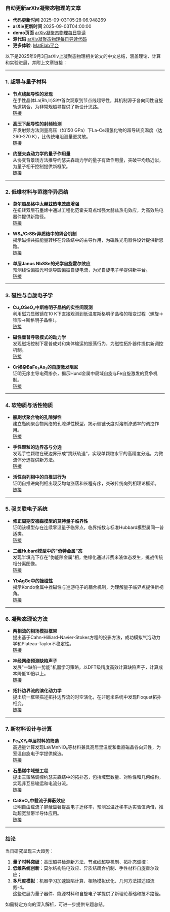 ### 自动更新arXiv凝聚态物理的文章
  - **代码更新时间** 2025-09-03T05:28:06.948269
  - **arXiv更新时间** 2025-09-03T04:00:00
  - **demo页面** [arXiv凝聚态物理每日导读](https://iopwsy.github.io/arXiv_cond-mat/)
  - **源代码** [arXiv凝聚态物理每日导读代码](https://github.com/iopwsy/arXiv_cond-mat/)
  - **更多体验**: [MatElab平台](https://in.iphy.ac.cn/eln/#/recday)

以下是2025年9月3日arXiv上凝聚态物理相关论文的中文总结，涵盖理论、计算和实验进展，并附上文章链接：

---

### **1. 超导与量子材料**
- **节点线超导性的发现**  
  在手性晶体La(Rh,Ir)Si中首次观察到节点线超导性，其机制源于各向同性自旋轨道耦合，为非常规超导提供了新设计思路。  
  [链接](https://arxiv.org/abs/2509.00416)

- **高压下超导性的射频检测**  
  开发射频方法测量高压（如150 GPa）下La-Ce超氢化物的超导转变温度（达260-270 K），比传统电阻测量更灵敏。  
  [链接](https://arxiv.org/abs/2509.00563)

- **约瑟夫森动力学的量子作用量**  
  从协变背景场方法推导约瑟夫森动力学的量子有效作用量，突破平均场近似，为量子相干控制提供新框架。  
  [链接](https://arxiv.org/abs/2509.00902)

---

### **2. 低维材料与范德华异质结**
- **莫尔超晶格中太赫兹热电效应增强**  
  在扭转双层石墨烯中通过工程化范霍夫奇点增强太赫兹热电效应，为高效热电器件提供新路径。  
  [链接](https://arxiv.org/abs/2509.02548)

- **WS₂/CrSBr异质结中的耦合机制**  
   揭示磁控共振能量转移在异质结中的主导作用，为磁性光电器件设计提供新思路。  
  [链接](https://arxiv.org/abs/2509.00810)

- **单层Janus NbSSe的光学自旋霍尔效应**  
   预测线性偏振光可诱导圆偏振自旋电流，为光自旋电子学提供新平台。  
  [链接](https://arxiv.org/abs/2509.01998)

---

### **3. 磁性与自旋电子学**
- **Cu₂OSeO₃中斯格明子晶格的实空间观测**  
  利用磁力显微镜在10 K下直接观测到低温度斯格明子晶格的相变过程（螺旋→锥形→斯格明子晶格）。  
  [链接](https://arxiv.org/abs/2509.00517)

- **磁性霍普呼吸模式的动力学**  
   发现磁场控制下霍普成对和集体输运的振荡行为，为磁性拓扑器件提供新调控机制。  
  [链接](https://arxiv.org/abs/2509.00580)

- **Cr掺杂BaFe₂As₂的自旋激发阻尼**  
   证明无序主导电荷掺杂，揭示Hund金属中局域自旋与Fe自旋激发的竞争机制。  
  [链接](https://arxiv.org/abs/2509.00242)

---

### **4. 软物质与活性物质**
- **瓶刷状聚合物的孔隙弹性**  
   建立瓶刷聚合物网络的孔隙弹性模型，揭示侧链长度对溶剂渗透率的调控作用。  
  [链接](https://arxiv.org/abs/2509.00022)

- **手性颗粒的边界态与分选**  
   发现手性颗粒在硬边界形成"跳跃轨道"，实现单颗粒水平的高精度分选，为微流体分选提供新方法。  
  [链接](https://arxiv.org/abs/2509.00729)

- **活性向列相中的自推进行为**  
   证明自推进向列相出现反均匀涨落和长程有序，突破传统向列相理论框架。  
  [链接](https://arxiv.org/abs/2509.02386)

---

### **5. 强关联电子系统**
- **修正周期安德森模型的莫特量子临界性**  
   证明该模型存在连续零温量子临界点，临界指数与标准Hubbard模型属同一普适类。  
  [链接](https://arxiv.org/abs/2509.00225)

- **二维Hubard模型中的"奇特金属"态**  
   发现半填充下存在"伪能隙金属"相，绝缘化通过非费米液体态发生，挑战传统相分离图像。  
  [链接](https://arxiv.org/abs/2509.00281)

- **YbAgGe中的挫磁性**  
   揭示Kondo金属中挫磁性与巡游电子的耦合机制，为理解量子临界点提供新视角。  
  [链接](https://arxiv.org/abs/2509.02252)

---

### **6. 凝聚态理论方法**
- **两相流的相场模拟框架**  
   提出基于Cahn-Hilliard-Navier-Stokes方程的投影方法，成功模拟气泡动力学和Plateau-Taylor不稳定性。  
  [链接](https://arxiv.org/abs/2509.00082)

- **神经网络预测缺陷声子**  
   发展"一缺陷一势能"机器学习策略，以DFT级精度高效计算缺陷声子，计算成本降低10倍以上。  
  [链接](https://arxiv.org/abs/2509.00498)

- **拓扑边界流的演化动力学**  
   提出统一框架描述拓扑边界流的时空演化，在非厄米系统中发现Floquet拓扑相变。  
  [链接](https://arxiv.org/abs/2509.02556)

---

### **7. 新材料设计与计算**
- **Fe₃XY₂单层材料的筛选**  
   高通量计算发现LaVMnNiO₆等材料兼具高居里温度和垂直磁晶各向异性，为室温自旋电子学提供候选。  
  [链接](https://arxiv.org/abs/2509.02199)

- **石墨烯中域壁工程**  
   提出三策略调控约瑟夫森结中的拓扑态，包括域壁数量、对称性和几何结构，实现非互易输运和电流分流。  
  [链接](https://arxiv.org/abs/2509.02082)

- **CaSnO₃中载流子屏蔽效应**  
   证明自由载流子屏蔽显著提高电子迁移率，预测室温迁移率达实验值两倍，推动超宽禁带半导体应用。  
  [链接](https://arxiv.org/abs/2509.00307)

---

### **结论**
当日研究呈现三大趋势：  
1. **量子材料突破**：高压超导检测新方法、节点线超导机制、拓扑态调控；  
2. **低维系统创新**：莫尔结构热电效应、异质结耦合机制、手性材料自旋霍尔效应；  
3. **多尺度模拟**：机器学习加速缺陷计算、相场模拟优化、几何方法描述超流氦-4。  
这些进展为量子器件、能源材料和自旋电子学提供了新理论基础和技术路径。

如需特定方向的深入解析，可进一步提供专题总结。